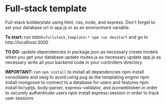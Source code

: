 # Full-stack template
Full-stack boilderplate using html, css, node, and express.
Don't forget to set your database url in app.js or as an environment variable.

**To start:** run `DEBUG=fullstack_template:* npm run devstart` and go to http://localhost:3000

**TO DO:**
update dependencies in package.json as necessary
create models when you get your database
update routes.js as necessary
update app.js as necessary
write all your backend code in your controllers directory

**IMPORTANT:** run `npm install` to install all dependencies
npm install consolidate and swig to avoid using pug as the templating engine
npm install mongoose to connect to a database for users and features
npm install bcryptjs, body-parser, express-validator, and jsonwebtoken in order to securely authenticate users
npm install express-session in order to track user sessions
